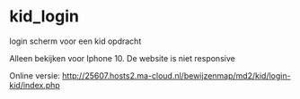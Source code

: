 # kid_login

login scherm voor een kid opdracht


Alleen bekijken voor Iphone 10. De website is niet responsive


Online versie: http://25607.hosts2.ma-cloud.nl/bewijzenmap/md2/kid/login-kid/index.php
